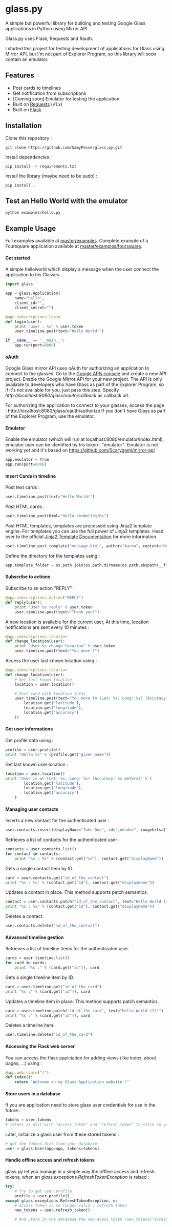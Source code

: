 glass.py
========

A simple but powerful library for building and testing Google Glass applications in Python using Mirror API.

Glass.py uses Flask, Requests and Rauth.

I started this project for testing development of applications for Glass using Mirror API, but I'm not part of Explorer Program, so this library will soon contain an emulator.


## Features

* Post cards to timelines
* Get notification from subscriptions
* [Coming soon] Emulator for testing the application
* Built on [Requests](https://github.com/kennethreitz/requests) (v1.x)
* Built on [Flask](http://flask.pocoo.org/)

## Installation

Clone this repository :

    git clone https://github.com/SamyPesse/glass.py.git

Install dependencies :

    pip install -r requirements.txt

Install the library (maybe need to be sudo) :

    pip install .

## Test an Hello World with the emulator

    python examples/hello.py

## Example Usage

Full examples available at [master/examples](https://github.com/SamyPesse/glass.py/tree/master/examples).
Complete example of a Foursquare application available at [master/examples/foursquare](https://github.com/SamyPesse/glass.py/tree/master/examples/foursquare).

#### Get started

A simple helloworld which display a message when the user connect the application to his Glasses.

```python
import glass

app = glass.Application(
    name="hello",
    client_id="",
    client_secret="")

@app.subscriptions.login
def login(user):
    print "user : %s" % user.token
    user.timeline.post(text="Hello World!")

if __name__ == '__main__':
    app.run(port=8080)
```

#### oAuth

Google Glass mirror API uses oAuth for authorizing an application to connect to the glasses. Go to the [Google APIs console](https://code.google.com/apis/console/) and create a new API project. Enable the Google Mirror API for your new project. The API is only available to developers who have Glass as part of the Explorer Program, so if it's not available for you, just pass this step.
Specify *http://localhost:8080/glass/oauth/callback* as callback url.

For authorizing the application to connect to your glasses, access the page : http://localhost:8080/glass/oauth/authorize
If you don't have Glass as part of the Explorer Program, use the emulator.

#### Emulator

Enable the emulator (which will run at localhost:8080/emulator/index.html), emulator user can be identified by his token : "emulator".
Emulator is not working yet and it's based on https://github.com/Scarygami/mirror-api

```python
app.emulator = True
app.run(port=8080)
```

#### Insert Cards in timeline

Post text cards :

```python
user.timeline.post(text="Hello World!")
```

Post HTML cards :

```python
user.timeline.post(html="Hello <b>World</b>")
```

Post HTML templates, templates are processed using Jinja2 template engine.
For templates you can use the full power of Jinja2 templates. Head over to the official [Jinja2 Template Documentation](http://jinja.pocoo.org/2/documentation/templates) for more information.

```python
user.timeline.post_template("message.html", author="Aaron", content="Hey, How are you ?")
```

Define the directory for the templates using :

```python
app.template_folder = os.path.join(os.path.dirname(os.path.abspath(__file__)), 'templates')
```

#### Subscribe to actions

Subscribe to an action "REPLY" :

```python
@app.subscriptions.action("REPLY")
def reply(user):
    print "User %s reply" % user.token
    user.timeline.post(text="Thank you!")
```

A new location is available for the current user, At this time, location notifications are sent every 10 minutes :

```python
@app.subscriptions.location
def change_location(user):
    print "User %s change location" % user.token
    user.timeline.post(text="You move !")
```

Access the user last known location using :

```python
@app.subscriptions.location
def change_location(user):
    # Get last known location
    location = user.location()

    # Post card with location infos
    user.timeline.post(text="You move to (Lat: %s, Long: %s) (Accuracy: %s meters)" % (
        location.get('latitude'),
        location.get('longitude'),
        location.get('accuracy')
    ))
```

#### Get user informations

Get profile data using :

```python
profile = user.profile()
print "Hello %s" % (profile.get("given_name"))
```

Get last known user location :

```python
location = user.location()
print "User is at (Lat: %s, Long: %s) (Accuracy: %s meters)" % (
        location.get('latitude'),
        location.get('longitude'),
        location.get('accuracy')
    )
```

#### Managing user contacts

Inserts a new contact for the authenticated user :

```python
user.contacts.insert(displayName="John Doe", id="johndoe", imageUrls=["http://.....png"])
```

Retrieves a list of contacts for the authenticated user :

```python
contacts = user.contacts.list()
for contact in contacts:
    print "%s : %s" % (contact.get("id"), contact.get("displayName"))
```

Gets a single contact item by ID.

```python
card = user.contacts.get("id_of_the_contact")
print "%s : %s" % (contact.get("id"), contact.get("displayName"))
```

Updates a contact in place. This method supports patch semantics.

```python
contact = user.contacts.patch("id_of_the_contact", text="Hello World (2)!")
print "%s : %s" % (contact.get("id"), contact.get("displayName"))
```

Deletes a contact.

```python
user.contacts.delete("id_of_the_contact")
```

#### Advanced timeline gestion

Retrieves a list of timeline items for the authenticated user.

```python
cards = user.timeline.list()
for card in cards:
    print "%s :" % (card.get("id")), card
```

Gets a single timeline item by ID.

```python
card = user.timeline.get("id_of_the_card")
print "%s :" % (card.get("id")), card
```

Updates a timeline item in place. This method supports patch semantics.

```python
card = user.timeline.patch("id_of_the_card", text="Hello World (2)!")
print "%s :" % (card.get("id")), card
```

Deletes a timeline item.

```python
user.timeline.delete("id_of_the_card")
```

#### Accessing the Flask web server

You can access the flask applciation for adding views (like index, about pages, ...) using :

```python
@app.web.route("/")
def index():
    return "Welcome on my Glass Application website !"
```

#### Store users in a database

If you are application need to store glass user credentials for use in the future :

```python
tokens = user.tokens
# tokens is dict with "access_token" and "refersh_token" to store in your user object in the database
```

Later, initialize a glass user from these stored tokens :

```python
# get the tokens dict from your database
user = glass.User(app=app, tokens=tokens)
```

#### Handle offline access and refresh tokens 

glass.py let you manage in a simple way the offline access and refresh tokens, when an *glass.exceptions.RefreshTokenException* is raised :

```python
try:
    # Try to get user profile
    profile = user.profile()
except glass.exceptions.RefreshTokenException, e:
    # Access token is no longer valid : refresh token
    new_tokens = user.refresh_token()

    # And Store in the database the new acess token (new_tokens["access_token"])
```

